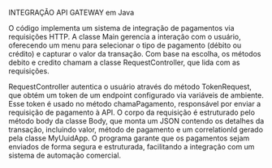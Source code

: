 INTEGRAÇÃO API GATEWAY em Java

O código implementa um sistema de integração de pagamentos via requisições HTTP. A classe Main gerencia a interação com o usuário, oferecendo um menu para selecionar o tipo de pagamento (débito ou crédito) e capturar o valor da transação. Com base na escolha, os métodos debito e credito chamam a classe RequestController, que lida com as requisições.

RequestController autentica o usuário através do método TokenRequest, que obtém um token de um endpoint configurado via variáveis de ambiente. Esse token é usado no método chamaPagamento, responsável por enviar a requisição de pagamento à API. O corpo da requisição é estruturado pelo método body da classe Body, que monta um JSON contendo os detalhes da transação, incluindo valor, método de pagamento e um correlationId gerado pela classe MyUuidApp. O programa garante que os pagamentos sejam enviados de forma segura e estruturada, facilitando a integração com um sistema de automação comercial.

